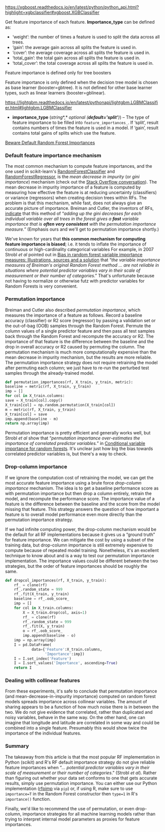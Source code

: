 https://xgboost.readthedocs.io/en/latest/python/python_api.html?highlight=xgbclassifier#xgboost.XGBClassifier

Get feature importance of each feature. **Importance_type** can be defined as:

- ‘weight’: the number of times a feature is used to split the data across all trees.
- ‘gain’: the average gain across all splits the feature is used in.
- ‘cover’: the average coverage across all splits the feature is used in.
- ‘total_gain’: the total gain across all splits the feature is used in.
- ‘total_cover’: the total coverage across all splits the feature is used in.

Feature importance is defined only for tree boosters

Feature importance is only defined when the decision tree model is chosen as base learner (booster=gbtree). It is not defined for other base learner types, such as linear learners (booster=gblinear).



https://lightgbm.readthedocs.io/en/latest/pythonapi/lightgbm.LGBMClassifier.html#lightgbm.LGBMClassifier

- **importance_type** (*string**,* *optional* *(**default='split'**)*) – The type of feature importance to be filled into `feature_importances_`. If ‘split’, result contains numbers of times the feature is used in a model. If ‘gain’, result contains total gains of splits which use the feature.

[Beware Default Random Forest Importances](https://explained.ai/rf-importance/index.html)

### Default feature importance mechanism

The most common mechanism to compute feature importances, and the one used in scikit-learn's [RandomForestClassifier](http://scikit-learn.org/stable/modules/generated/sklearn.ensemble.RandomForestClassifier.html) and [RandomForestRegressor](http://scikit-learn.org/stable/modules/generated/sklearn.ensemble.RandomForestRegressor.html), is the *mean decrease in impurity* (or *gini importance*) mechanism (check out the [Stack Overflow conversation](https://stackoverflow.com/questions/15810339/how-are-feature-importances-in-randomforestclassifier-determined)). The mean decrease in impurity importance of a feature is computed by measuring how effective the feature is at reducing uncertainty (classifiers) or variance (regressors) when creating decision trees within RFs. The problem is that this mechanism, while fast, does not always give an accurate picture of importance. Breiman and Cutler, the inventors of RFs, [indicate](https://www.stat.berkeley.edu/~breiman/RandomForests/cc_home.htm#varimp) that this method of “*adding up the gini decreases for each individual variable over all trees in the forest gives a **fast** variable importance that is **often very consistent** with the permutation importance measure.*” (Emphasis ours and we'll get to permutation importance shortly.)

We've known for years that **this common mechanism for computing feature importance is biased**; i.e. it tends to inflate the importance of continuous or high-cardinality categorical variables For example, in 2007 Strobl *et al* pointed out in [Bias in random forest variable importance measures: Illustrations, sources and a solution](https://link.springer.com/article/10.1186%2F1471-2105-8-25) that “*the variable importance measures of Breiman's original Random Forest method ... are not reliable in situations where potential predictor variables vary in their scale of measurement or their number of categories*.” That's unfortunate because not having to normalize or otherwise futz with predictor variables for Random Forests is very convenient.

### Permutation importance

Breiman and Cutler also described *permutation importance*, which measures the importance of a feature as follows. Record a baseline accuracy (classifier) or R2 score (regressor) by passing a validation set or the out-of-bag (OOB) samples through the Random Forest. Permute the column values of a single predictor feature and then pass all test samples back through the Random Forest and recompute the accuracy or R2. The importance of that feature is the difference between the baseline and the drop in overall accuracy or R2 caused by permuting the column. The permutation mechanism is much more computationally expensive than the mean decrease in impurity mechanism, but the results are more reliable. The permutation importance strategy does not require retraining the model after permuting each column; we just have to re-run the perturbed test samples through the already-trained model.

```python
def permutation_importances(rf, X_train, y_train, metric):
baseline = metric(rf, X_train, y_train)
imp = []
for col in X_train.columns:
save = X_train[col].copy()
X_train[col] = np.random.permutation(X_train[col])
m = metric(rf, X_train, y_train)
X_train[col] = save
imp.append(baseline - m)
return np.array(imp)
```

Permutation importance is pretty efficient and generally works well, but Strobl *et al* show that “*permutation importance over-estimates the importance of correlated predictor variables.*” in [Conditional variable importance for random forests](https://bmcbioinformatics.biomedcentral.com/articles/10.1186/1471-2105-9-307). It's unclear just how big the bias towards correlated predictor variables is, but there's a way to check.

### Drop-column importance

If we ignore the computation cost of retraining the model, we can get the most accurate feature importance using a brute force *drop-column importance* mechanism. The idea is to get a baseline performance score as with permutation importance but then drop a column entirely, retrain the model, and recompute the performance score. The importance value of a feature is the difference between the baseline and the score from the model missing that feature. This strategy answers the question of how important a feature is to overall model performance even more directly than the permutation importance strategy.

If we had infinite computing power, the drop-column mechanism would be the default for all RF implementations because it gives us a “ground truth” for feature importance. We can mitigate the cost by using a subset of the training data, but drop-column importance is still extremely expensive to compute because of repeated model training. Nonetheless, it's an excellent technique to know about and is a way to test our permutation importance implementation. The importance values could be different between the two strategies, but the order of feature importances should be roughly the same.

```python
def dropcol_importances(rf, X_train, y_train):
    rf_ = clone(rf)
    rf_.random_state = 999
    rf_.fit(X_train, y_train)
    baseline = rf_.oob_score_
    imp = []
    for col in X_train.columns:
        X = X_train.drop(col, axis=1)
        rf_ = clone(rf)
        rf_.random_state = 999
        rf_.fit(X, y_train)
        o = rf_.oob_score_
        imp.append(baseline - o)
    imp = np.array(imp)
    I = pd.DataFrame(
            data={'Feature':X_train.columns,
                  'Importance':imp})
    I = I.set_index('Feature')
    I = I.sort_values('Importance', ascending=True)
    return I
```



### Dealing with collinear features

From these experiments, it's safe to conclude that permutation importance (and mean-decrease-in-impurity importance) computed on random forest models spreads importance across collinear variables. The amount of sharing appears to be a function of how much noise there is in between the two. We do not give evidence that correlated, rather than duplicated and noisy variables, behave in the same way. On the other hand, one can imagine that longitude and latitude are correlated in some way and could be combined into a single feature. Presumably this would show twice the importance of the individual features.



### Summary

The takeaway from this article is that the most popular RF implementation in Python (scikit) and R's RF default importance strategy do not give reliable feature importances when “*... potential predictor variables vary in their scale of measurement or their number of categories*.” (Strobl *et al*). Rather than figuring out whether your data set conforms to one that gets accurate results, simply use permutation importance. You can either use our Python implementation ([rfpimp](https://github.com/parrt/random-forest-importances/tree/master/src) via `pip`) or, if using R, make sure to use `importance=T` in the Random Forest constructor then `type=1` in R's `importance()` function.

Finally, we'd like to recommend the use of permutation, or even drop-column, importance strategies for all machine learning models rather than trying to interpret internal model parameters as proxies for feature importances.

